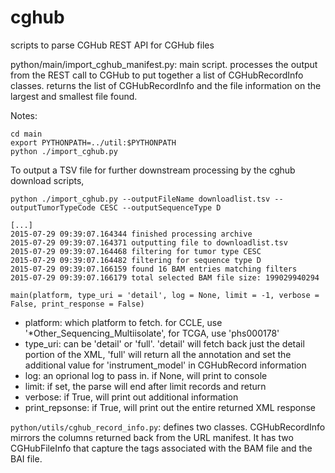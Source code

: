 cghub
================

scripts to parse CGHub REST API for CGHub files

python/main/import_cghub_manifest.py: main script.  processes the output from the REST 
call to CGHub to put together a list of CGHubRecordInfo classes.  returns 
the list of CGHubRecordInfo and the file information on the largest and 
smallest file found.

Notes:
```
cd main
export PYTHONPATH=../util:$PYTHONPATH
python ./import_cghub.py 
```

To output a TSV file for further downstream processing by the cghub download scripts,
```
python ./import_cghub.py --outputFileName downloadlist.tsv --outputTumorTypeCode CESC --outputSequenceType D
```

```
[...]
2015-07-29 09:39:07.164344 finished processing archive
2015-07-29 09:39:07.164371 outputting file to downloadlist.tsv
2015-07-29 09:39:07.164468 filtering for tumor type CESC
2015-07-29 09:39:07.164482 filtering for sequence type D
2015-07-29 09:39:07.166159 found 16 BAM entries matching filters
2015-07-29 09:39:07.166179 total selected BAM file size: 199029940294
```

```main(platform, type_uri = 'detail', log = None, limit = -1, verbose = False, print_response = False)```
* platform: which platform to fetch.  for CCLE, use '*Other_Sequencing_Multiisolate', for TCGA, use 'phs000178'
* type_uri: can be 'detail' or 'full'.  'detail' will fetch back just the detail portion of the XML, 'full' will return all the annotation and set the additional value for 'instrument_model' in CGHubRecord information
* log: an oprional log to pass in.  if None, will print to console
* limit:  if set, the parse will end after limit records and return
* verbose: if True, will print out additional information
* print_repsonse: if True, will print out the entire returned XML response

```python/utils/cghub_record_info.py```: defines two classes.  CGHubRecordInfo mirrors 
the columns returned back from the URL manifest.  It has 
two CGHubFileInfo that capture the tags associated with the BAM file and the 
BAI file.

